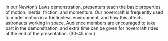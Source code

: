 In our Newton’s Laws demonstration, presenters teach the basic properties of motion: inertia, friction, and momentum. Our hovercraft is frequently used to model motion in a frictionless environment, and how this affects astronauts working in space. Audience members are encouraged to take part in the demonstration, and extra time can be given for hovercraft rides at the end of the presentation. (30-45 min.)
